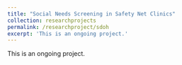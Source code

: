 ```yaml
---
title: "Social Needs Screening in Safety Net Clinics"
collection: researchprojects
permalink: /researchproject/sdoh
excerpt: 'This is an ongoing project.'
---
```

This is an ongoing project.
